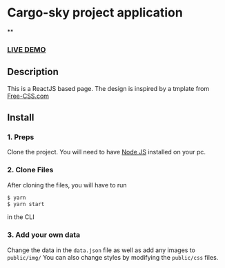 # Cargo-sky project application

**

### <a href="https://cargo-sky.netlify.app">LIVE DEMO</a> 

## Description
This is a ReactJS based page. The design is inspired by a tmplate from <a href="https://www.free-css.com/assets/files/free-css-templates/preview/page234/interact/">Free-CSS.com </a>

## Install
### 1. Preps
Clone the project. You will need to have <a href="https://nodejs.org/">Node JS</a> installed on your pc. 

### 2. Clone Files
After cloning the files, you will have to run 
```bash
$ yarn
$ yarn start
```
in the CLI

### 3. Add your own data 
Change the data in the ```data.json``` file as well as add any images to ```public/img/```
You can also change styles by modifying the ```public/css``` files.

